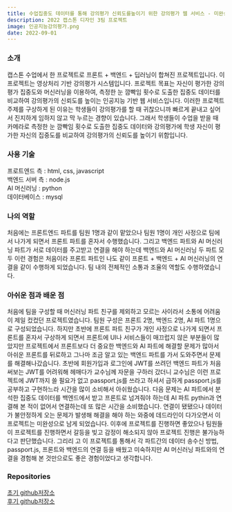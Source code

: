 ```yaml
---
title: 수업집중도 데이터를 통해 강의평가 신뢰도를높이기 위한 강의평가 웹 서비스 - 미완성 프로젝트
description: 2022 캡스톤 디자인 3팀 프로젝트
image: 인공지능강의평가.png
date: 2022-09-01
---
```


<h3>소개</h3>
캡스톤 수업에서 한 프로젝트로 프론트 + 백엔드 + 딥러닝이 합쳐진 프로젝트입니다. 이 프로젝트는 영상처리 기반 강의평가 시스템입니다. 프로젝트 목표는 자신이 평가한 강의평가 집중도와 머신러닝을 이용하여, 측정한 눈 깜빡임 횟수로 도출한 집중도 데이터를 비교하여 강의평가의 신뢰도를 높이는 인공지능 기반 웹 서비스입니다. 이러한 프로젝트 주제를 구상하게 된 이유는 학생들이 강의평가를 할 때 귀찮으니까 빠르게 끝내고 싶어서 진지하게 임하지 않고 막 누르는 경향이 있습니다. 그래서 학생들이 수업을 받을 때 카메라로 측정한 눈 깜빡임 횟수로 도출한 집중도 데이터와 강의평가에 학생 자신이 평가한 자신의 집중도를 비교하여 강의평가의 신뢰도를 높이기 위함입니다.

<h3>사용 기술</h3>
프로트엔드 측 : html, css, javascript<br />
백엔드 서버 측 : node.js<br />
AI 머신러닝 : python<br />
데이터베이스 : mysql<br />

<h3>나의 역할</h3>
처음에는 프론트엔드 파트를 팀원 1명과 같이 맡았으나 팀원 1명이 개인 사정으로 팀에서 나가게 되면서 프론트 파트를 혼자서 수행했습니다. 그리고 백엔드 파트와 AI 머신러닝 파트가 서로 데이터를 주고받고 연결을 해야 하는데 백엔드와 AI 머신러닝 두 파트 모두 이런 경험은 처음이라 프론트 파트인 나도 같이 프론트 + 백엔드 + AI 머신러닝의 연결을 같이 수행하게 되었습니다. 팀 내의 전체적인 소통과 조율의 역할도 수행하였습니다.

<h3>아쉬운 점과 배운 점</h3>
처음에 팀을 구성할 때 머신러닝 파트 친구를 제외하고 모르는 사이라서 소통에 어려움이 제일 컸컸던 프로젝트였습니다. 팀원 구성은 프론트 2명, 백엔드 2명, AI 파트 1명으로 구성되었습니다. 하지만 초반에 프론트 파트 친구가 개인 사정으로 나가게 되면서 프론트를 혼자서 구상하게 되면서 프론트에 UI나 서비스들이 매끄럽지 않은 부분들이 많았지만 프로젝트에서 프론트보다 더 중요한 백엔드와 AI 파트에 해결할 문제가 많아서 아쉬운 프론트를 뒤로하고 그나마 조금 알고 있는 백엔드 파트를 가서 도와주면서 문제를 해결해나갔습니다. 초반에 회원가입과 로그인에 JWT를 쓰려던 백엔드 파트가 처음 써보는 JWT를 어려워해 헤매다가 교수님께 자문을 구하러 갔더니 교수님은 이런 프로젝트에 JWT까지 쓸 필요가 없고 passport.js를 쓰라고 하셔서 급하게 passport.js를 공부하고 구현하느라 시간을 많이 소비해서 아쉬웠습니다. 다음 문제는 AI 파트에서 분석한 집중도 데이터를 백엔드에서 받고 프론트로 넘겨줘야 하는데 AI 파트 pythin과 연결해 본 적이 없어서 연결하는데 또 많은 시간을 소비했습니다. 연결이 됐됐으나 데이터가 불안정하게 오는 문제가 발생해 해결을 해야 하는 와중에 데드라인이 다가오면서 이 프로젝트는 미완성으로 남게 되었습니다. 이후에 프로젝트를 진행하면 좋았으나 팀원들이 프로젝트를 진행하면서 갈등을 빚고 감정이 해소되지 않아 프로젝트 진행은 불가능하다고 판단했습니다. 그리리 고 이 프로젝트를 통해서 각 파트간의 데이터 송수신 방법, passport.js, 프론트와 백엔드의 연결 등을 배웠고 미숙하지만 AI 머신러닝 파트와의 연결을 경험해 본 것만으로도 좋은 경험이었다고 생각합니다.

<h3>Repositories</h3>
<a href="https://github.com/Marvic1130/BlinkingRecognitionProject">초기 github저장소<a/><br />
<a href="https://github.com/Marvic1130/VideoProcessingBasedLectureEvaluation">후기 github저장소<a/>

